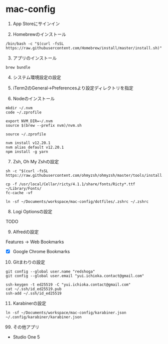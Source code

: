 # mac-config

1. App Storeにサインイン

2. Homebrewのインストール

```
/bin/bash -c "$(curl -fsSL https://raw.githubusercontent.com/Homebrew/install/master/install.sh)"
```

3. アプリのインストール

```
brew bundle
```

4. システム環境設定の設定
5. iTerm2のGeneral->Preferencesより設定ディレクトリを指定


6. Nodeのインストール

```
mkdir ~/.nvm
code ~/.zprofile
```

```
export NVM_DIR=~/.nvm
source $(brew --prefix nvm)/nvm.sh
```

```
source ~/.zprofile
```

```
nvm install v12.20.1
nvm alias default v12.20.1
npm install -g yarn
```

7. Zsh, Oh My Zshの設定

```
sh -c "$(curl -fsSL https://raw.githubusercontent.com/ohmyzsh/ohmyzsh/master/tools/install.sh)"
```

```
cp -f /usr/local/Cellar/ricty/4.1.1/share/fonts/Ricty*.ttf ~/Library/Fonts/ 
fc-cache -vf
```

```
ln -sf ~/Documents/workspace/mac-config/dotfiles/.zshrc ~/.zshrc
```

8. Logi Optionsの設定

TODO

9. Alfredの設定

Features -> Web Bookmarks

- [x] Google Chrome Bookmarks

10. Gitまわりの設定

```
git config --global user.name "redshoga"
git config --global user.email "yui.ichioka.contact@gmail.com"
```

```
ssh-keygen -t ed25519 -C "yui.ichioka.contact@gmail.com"
cat ~/.ssh/id_ed25519.pub
ssh-add ~/.ssh/id_ed25519
```

11. Karabinerの設定

```
ln -sf ~/Documents/workspace/mac-config/karabiner.json ~/.config/karabiner/karabiner.json
```

99. その他アプリ

- Studio One 5
